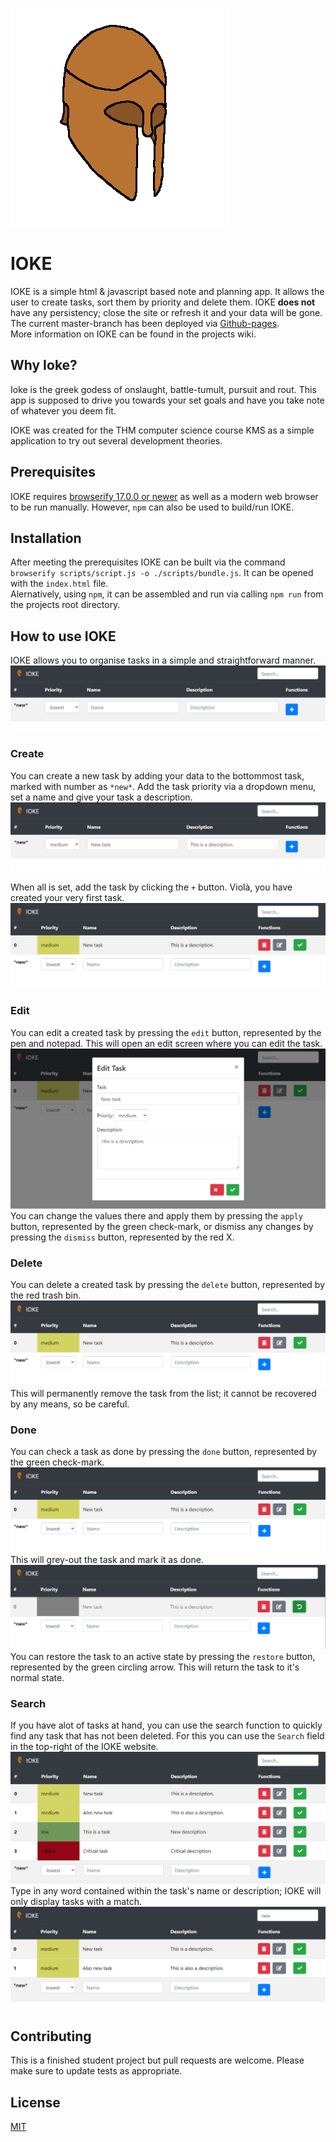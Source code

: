 ![Ioke](./media/createdIcons/ioke.png)

# IOKE

IOKE is a simple html & javascript based note and planning app. It allows the user to create tasks, sort them by priority and delete them. IOKE **does not** have any persistency; close the site or refresh it and your data will be gone.  
The current master-branch has been deployed via [Github-pages](https://lucasf-42.github.io/kms-team6-v2/).  
More information on IOKE can be found in the projects wiki.

## Why Ioke?

Ioke is the greek godess of onslaught, battle-tumult, pursuit and rout. This app is supposed to drive you towards your set goals and have you take note of whatever you deem fit.

IOKE was created for the THM computer science course KMS as a simple application to try out several development theories.

## Prerequisites

IOKE requires [browserify 17.0.0 or newer](http://browserify.org/) as well as a modern web browser to be run manually. However, `npm` can also be used to build/run IOKE.

## Installation

After meeting the prerequisites IOKE can be built via the command `browserify scripts/script.js -o ./scripts/bundle.js`. It can be opened with the `index.html` 
file.  
Alernatively, using `npm`, it can be assembled and run via calling `npm run` from the projects root directory.

## How to use IOKE

IOKE allows you to organise tasks in a simple and straightforward manner.
![IOKE base website](./media/markdown/base.PNG)

### Create
You can create a new task by adding your data to the bottommost task, marked with number as `*new*`. Add the task
priority via a dropdown menu, set a name and give your task a description.
![IOKE create task](./media/markdown/create.PNG)

When all is set, add the task by clicking the `+` button. Violà, you have created your very first task.
![IOKE created task](./media/markdown/new.PNG)

### Edit
You can edit a created task by pressing the `edit` button, represented by the pen and notepad. This will open an edit
screen where you can edit the task.
![IOKE edit task](./media/markdown/edit.PNG)
You can change the values there and apply them by pressing the `apply` button, represented by the green check-mark, or 
dismiss any changes by pressing the `dismiss` button, represented by the red X.

### Delete
You can delete a created task by pressing the `delete` button, represented by the red trash bin.
![IOKE delete task](media/markdown/new.PNG)
This will permanently remove the task from the list; it cannot be recovered by any means, so be careful.

### Done
You can check a task as done by pressing the `done` button, represented by the green check-mark.
![IOKE check task](media/markdown/new.PNG)
This will grey-out the task and mark it as done.
![IOKE checked task](media/markdown/checked.PNG)
You can restore the task to an active state by pressing the `restore` button, represented by the green circling arrow.
This will return the task to it's normal state.

### Search
If you have alot of tasks at hand, you can use the search function to quickly find any task that has not been deleted. 
For this you can use the `Search` field in the top-right of the IOKE website.
![IOKE search task](media/markdown/full.PNG)
Type in any word contained within the task's name or description; IOKE will only display tasks with a match.
![IOKE searched task](media/markdown/searched.PNG)

## Contributing
This is a finished student project but pull requests are welcome. Please make sure to update tests as appropriate.
## License
[MIT](https://choosealicense.com/licenses/mit/)
